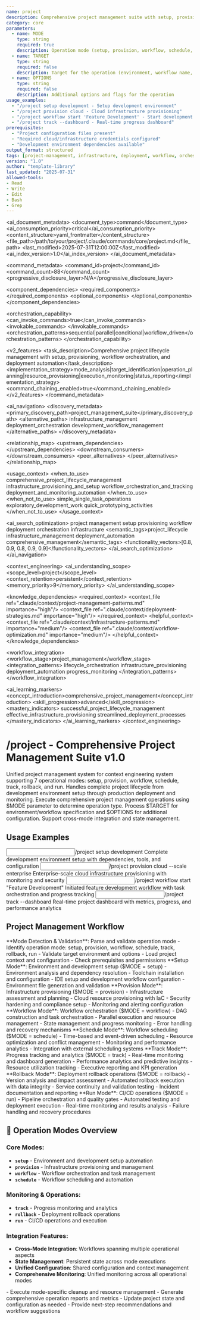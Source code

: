 ```yaml
---
name: project
description: Comprehensive project management suite with setup, provisioning, workflow orchestration, scheduling, tracking, and deployment operations
category: core
parameters: 
  - name: MODE
    type: string
    required: true
    description: Operation mode (setup, provision, workflow, schedule, track, rollback, run)
  - name: TARGET
    type: string
    required: false
    description: Target for the operation (environment, workflow name, etc.)
  - name: OPTIONS
    type: string
    required: false
    description: Additional options and flags for the operation
usage_examples:
  - "/project setup development - Setup development environment"
  - "/project provision cloud - Cloud infrastructure provisioning"
  - "/project workflow start 'Feature Development' - Start development workflow"
  - "/project track --dashboard - Real-time progress dashboard"
prerequisites: 
  - "Project configuration files present"
  - "Required cloud/infrastructure credentials configured"
  - "Development environment dependencies available"
output_format: structured
tags: [project-management, infrastructure, deployment, workflow, orchestration, v2-enhanced]
version: "1.0"
author: "template-library"
last_updated: "2025-07-31"
allowed-tools:
- Read
- Write
- Edit
- Bash
- Grep
---
```


<!-- AI_METADATA_START -->
<ai_document_metadata>
  <document_type>command</document_type>
  <ai_consumption_priority>critical</ai_consumption_priority>
  <content_structure>yaml_frontmatter</content_structure>
  <file_path>/path/to/your/project/.claude/commands/core/project.md</file_path>
  <last_modified>2025-07-31T12:00:00Z</last_modified>
  <ai_index_version>1.0</ai_index_version>
</ai_document_metadata>

<command_metadata>
  <command_id>project</command_id>
  <command_count>88</command_count>
  <progressive_disclosure_layer>N/A</progressive_disclosure_layer>
  
  <component_dependencies>
    <required_components>
      <component ref="parameter-parser" role="mode_and_target_processing"/>
      <component ref="workflow-coordinator" role="project_orchestration"/>
      <component ref="state-manager" role="project_state_tracking"/>
      <component ref="progress-tracking" role="operation_monitoring"/>
    </required_components>
    <optional_components>
      <component ref="git-operations" benefit="version_control_integration"/>
      <component ref="api-caller" benefit="cloud_infrastructure_management"/>
      <component ref="task-execution" benefit="automated_deployment"/>
      <component ref="progress-reporting" benefit="dashboard_generation"/>
    </optional_components>
  </component_dependencies>
  
  <orchestration_capability>
    <can_invoke_commands>true</can_invoke_commands>
    <invokable_commands>
      <command ref="deploy" context="deployment_operations"/>
      <command ref="ci-setup" context="infrastructure_provisioning"/>
      <command ref="dev-setup" context="environment_setup"/>
      <command ref="monitor-setup" context="project_monitoring"/>
      <command ref="test-integration" context="quality_assurance"/>
    </invokable_commands>
    <orchestration_patterns>sequential|parallel|conditional|workflow_driven</orchestration_patterns>
  </orchestration_capability>
  
  <v2_features>
    <task_description>Comprehensive project lifecycle management with setup, provisioning, workflow orchestration, and deployment automation</task_description>
    <implementation_strategy>mode_analysis|target_identification|operation_planning|resource_provisioning|execution_monitoring|status_reporting</implementation_strategy>
    <command_chaining_enabled>true</command_chaining_enabled>
  </v2_features>
</command_metadata>

<ai_navigation>
  <discovery_metadata>
    <primary_discovery_path>project_management_suite</primary_discovery_path>
    <alternative_paths>
      <path>infrastructure_management</path>
      <path>deployment_orchestration</path>
      <path>development_workflow_management</path>
    </alternative_paths>
  </discovery_metadata>
  
  <relationship_map>
    <upstream_dependencies>
      <file type="context" ref=".claude/context/project-management-patterns.md" relation="management_guidance"/>
      <file type="component" ref=".claude/components/orchestration/workflow-coordinator.md" relation="core_orchestration"/>
    </upstream_dependencies>
    <downstream_consumers>
      <file type="command" ref="deploy" relation="deployment_integration"/>
      <file type="command" ref="ci-setup" relation="infrastructure_setup"/>
      <file type="command" ref="monitor-setup" relation="monitoring_integration"/>
    </downstream_consumers>
    <peer_alternatives>
      <file type="command" ref="project-task" similarity="0.80"/>
      <file type="command" ref="global-deploy" similarity="0.65"/>
      <file type="command" ref="pipeline" similarity="0.70"/>
    </peer_alternatives>
  </relationship_map>
  
  <usage_context>
    <when_to_use>
      <scenario>comprehensive_project_lifecycle_management</scenario>
      <scenario>infrastructure_provisioning_and_setup</scenario>
      <scenario>workflow_orchestration_and_tracking</scenario>
      <scenario>deployment_and_monitoring_automation</scenario>
    </when_to_use>
    <when_not_to_use>
      <scenario>simple_single_task_operations</scenario>
      <scenario>exploratory_development_work</scenario>
      <scenario>quick_prototyping_activities</scenario>
    </when_not_to_use>
  </usage_context>
  
  <ai_search_optimization>
    <keywords>project management setup provisioning workflow deployment orchestration infrastructure</keywords>
    <semantic_tags>project_lifecycle infrastructure_management deployment_automation comprehensive_management</semantic_tags>
    <functionality_vectors>[0.8, 0.9, 0.8, 0.9, 0.9]</functionality_vectors>
  </ai_search_optimization>
</ai_navigation>

<context_engineering>
  <ai_understanding_scope>
    <scope_level>project</scope_level>
    <context_retention>persistent</context_retention>
    <memory_priority>9</memory_priority>
  </ai_understanding_scope>
  
  <knowledge_dependencies>
    <required_context>
      <context_file ref=".claude/context/project-management-patterns.md" importance="high"/>
      <context_file ref=".claude/context/deployment-strategies.md" importance="high"/>
    </required_context>
    <helpful_context>
      <context_file ref=".claude/context/infrastructure-patterns.md" importance="medium"/>
      <context_file ref=".claude/context/workflow-optimization.md" importance="medium"/>
    </helpful_context>
  </knowledge_dependencies>
  
  <workflow_integration>
    <workflow_stage>project_management</workflow_stage>
    <integration_patterns>
      <pattern>lifecycle_orchestration</pattern>
      <pattern>infrastructure_provisioning</pattern>
      <pattern>deployment_automation</pattern>
      <pattern>progress_monitoring</pattern>
    </integration_patterns>
  </workflow_integration>
  
  <ai_learning_markers>
    <concept_introduction>comprehensive_project_management</concept_introduction>
    <skill_progression>advanced</skill_progression>
    <mastery_indicators>
      <indicator>successful_project_lifecycle_management</indicator>
      <indicator>effective_infrastructure_provisioning</indicator>
      <indicator>streamlined_deployment_processes</indicator>
    </mastery_indicators>
  </ai_learning_markers>
</context_engineering>
<!-- AI_METADATA_END -->

# /project - Comprehensive Project Management Suite v1.0

<context type="project">
Unified project management system for context engineering system supporting 7 operational modes: setup, provision, workflow, schedule, track, rollback, and run. Handles complete project lifecycle from development environment setup through production deployment and monitoring.
</context>

<instructions>
Execute comprehensive project management operations using $MODE parameter to determine operation type. Process $TARGET for environment/workflow specification and $OPTIONS for additional configuration. Support cross-mode integration and state management.
</instructions>

## Usage Examples

<examples>
<example>
<input>/project setup development</input>
<expected_output>Complete development environment setup with dependencies, tools, and configuration</expected_output>
</example>
<example>
<input>/project provision cloud --scale enterprise</input>
<expected_output>Enterprise-scale cloud infrastructure provisioning with monitoring and security</expected_output>
</example>
<example>
<input>/project workflow start "Feature Development"</input>
<expected_output>Initiated feature development workflow with task orchestration and progress tracking</expected_output>
</example>
<example>
<input>/project track --dashboard</input>
<expected_output>Real-time project dashboard with metrics, progress, and performance analytics</expected_output>
</example>
</examples>

## Project Management Workflow

<workflow type="conditional">
<task priority="high">
**Mode Detection & Validation**: Parse and validate operation mode
- Identify operation mode: setup, provision, workflow, schedule, track, rollback, run
- Validate target environment and options
- Load project context and configuration
- Check prerequisites and permissions
</task>

<task priority="high">
**Setup Mode**: Environment and development setup ($MODE = setup)
- Environment analysis and dependency resolution
- Toolchain installation and configuration
- IDE setup and development workflow configuration
- Environment file generation and validation
</task>

<task priority="high">
**Provision Mode**: Infrastructure provisioning ($MODE = provision)
- Infrastructure assessment and planning
- Cloud resource provisioning with IaC
- Security hardening and compliance setup
- Monitoring and alerting configuration
</task>

<task priority="high">
**Workflow Mode**: Workflow orchestration ($MODE = workflow)
- DAG construction and task orchestration
- Parallel execution and resource management
- State management and progress monitoring
- Error handling and recovery mechanisms
</task>

<task priority="medium">
**Schedule Mode**: Workflow scheduling ($MODE = schedule)
- Time-based and event-driven scheduling
- Resource optimization and conflict management
- Monitoring and performance analytics
- Integration with external scheduling systems
</task>

<task priority="medium">
**Track Mode**: Progress tracking and analytics ($MODE = track)
- Real-time monitoring and dashboard generation
- Performance analytics and predictive insights
- Resource utilization tracking
- Executive reporting and KPI generation
</task>

<task priority="medium">
**Rollback Mode**: Deployment rollback operations ($MODE = rollback)
- Version analysis and impact assessment
- Automated rollback execution with data integrity
- Service continuity and validation testing
- Incident documentation and reporting
</task>

<task priority="medium">
**Run Mode**: CI/CD operations ($MODE = run)
- Pipeline orchestration and quality gates
- Automated testing and deployment execution
- Real-time monitoring and results analysis
- Failure handling and recovery procedures
</task>
</workflow>

## 🚀 Operation Modes Overview

### **Core Modes:**
- **`setup`** - Environment and development setup automation
- **`provision`** - Infrastructure provisioning and management  
- **`workflow`** - Workflow orchestration and task management
- **`schedule`** - Workflow scheduling and automation

### **Monitoring & Operations:**
- **`track`** - Progress monitoring and analytics
- **`rollback`** - Deployment rollback operations
- **`run`** - CI/CD operations and execution

### **Integration Features:**
- **Cross-Mode Integration**: Workflows spanning multiple operational aspects
- **State Management**: Persistent state across mode executions
- **Unified Configuration**: Shared configuration and context management
- **Comprehensive Monitoring**: Unified monitoring across all operational modes

<automation trigger="completion">
- Execute mode-specific cleanup and resource management
- Generate comprehensive operation reports and metrics
- Update project state and configuration as needed
- Provide next-step recommendations and workflow suggestions
</automation>